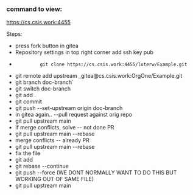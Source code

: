 ### command to view:
https://cs.csis.work:4455



Steps:
<ul>
<li> press fork button in gitea </li>
<li> Repository settings in top right corner add ssh key pub </li>
<li> 
    
             git clone https://cs.csis.work:4455/luterw/Example.git
</li>
<li> 
             git remote add upstream _gitea@cs.csis.work:OrgOne/Example.git
</li>
<li> 
             git branch doc-branch`</li>
<li> 
             git switch doc-branch
</li>
<li> 
             git add . 
</li>
<li>
             git commit 
</li>
<li> 
             git push --set-upstream origin doc-branch
</li>
<li> in gitea again.. --pull request against orig repo</li>
<li> 
    git pull upstream main
</li>
<li> if merge conflicts, solve -- not done PR</li>
<li> 
             git pull upstream main --rebase
</li>
<li> 
    merge conflicts -- already PR 
</li>
<li> 
             git pull upstream main --rebase
</li>
<li> fix the file </li>
<li> 
             git add <filename> 
</li>
<li> 
             git rebase --continue 
</li>
<li> 
             git push --force 
(WE DONT NORMALLY WANT TO DO THIS BUT WORKING OUT OF SAME FILE) 
</li>
<li>
             git pull upstream main
</li>
</ul>

